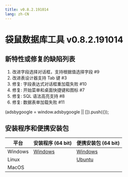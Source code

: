 ```yaml
---
title: v0.8.2.191014
lang: zh-CN
---
```


# 袋鼠数据库工具 v0.8.2.191014


## 新特性或修复的缺陷列表
1. 改进字段选择对话框，支持根据值选择字段 #9
2. 改进表设计器支持 Tab 键 #3
3. 修复:  字段表达式对话框重加载失败 #10
4. 修复:  开始菜单和桌面快捷键和图标 #7
5. 修复:  SQL 语法高亮支持 #8
6. 修复:  数据表单加载失败 #11


<div>
    <ins class="adsbygoogle"
        style="display:block; text-align:center;"
        data-ad-layout="in-article"
        data-ad-format="fluid"
        data-ad-client="ca-pub-3975819313740938"
        data-ad-slot="6760827895"></ins>
    <script2 type="text/javascript">
        (adsbygoogle = window.adsbygoogle || []).push({});
    </script2>
</div>


## 安装程序和便携安装包 <Badge text="链接已失效" type="warning"/>

| 平台          | 安装程序 (64 bit) | 便携安装包 (64 bit)  |
|-------------------|-------------------|-------------------|
| Windows | [Windows](https://github.com/dbkangaroo/kangaroo/releases/download/v0.8.2.191014/Kangaroo_0.8.2.191014_win64.exe) | [Windows](https://github.com/dbkangaroo/kangaroo/releases/download/v0.8.2.191014/Kangaroo_0.8.2.191014_win64.7z) |
| Linux |  | [Ubuntu](https://github.com/dbkangaroo/kangaroo/releases/download/v0.8.2.191014/Kangaroo_0.8.2.191014_ubuntu.zip) |
| MacOS |  |  |
